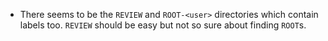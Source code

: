 - There seems to be the `REVIEW` and `ROOT-<user>` directories which contain labels too. `REVIEW` should be easy but not so sure about finding `ROOT`s.
